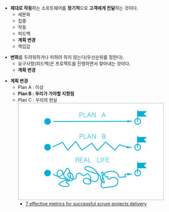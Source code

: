 - **제대로 작동**하는 소프트웨어를 **정기적**으로 **고객에게 전달**하는 것이다.
  - 세분화
  - 집중
  - 작동
  - 피드백
  - **계획 변경**
  - 책임감
+ **변화**를 두려워하거나 피하려 하지 않는다(우선순위를 정한다).
  - 요구사항(피드백)은 프로젝트를 진행하면서 찾아내는 것이다.
  - **계획 변경**
- **계획 변경**
  - Plan A : 이상
  - **Plan B : 우리가 가야할 지향점**
  - Plan C : 우리의 현실  
  ![7 effective metrics for successful scrum projects delivery](./Images/Plans.png)
    - [7 effective metrics for successful scrum projects delivery](https://www.blog.soldevelo.com/7-effective-metrics-for-successful-scrum-projects-delivery/)
